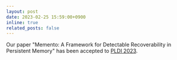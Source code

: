```yaml
---
layout: post
date: 2023-02-25 15:59:00+0900
inline: true
related_posts: false
---
```


Our paper "Memento: A Framework for Detectable Recoverability in Persistent Memory" has been accepted to [PLDI 2023](https://pldi23.sigplan.org/).
